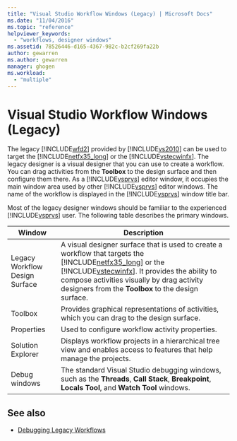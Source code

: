 ```yaml
---
title: "Visual Studio Workflow Windows (Legacy) | Microsoft Docs"
ms.date: "11/04/2016"
ms.topic: "reference"
helpviewer_keywords: 
  - "workflows, designer windows"
ms.assetid: 78526446-d165-4367-982c-b2cf269fa22b
author: gewarren
ms.author: gewarren
manager: ghogen
ms.workload: 
  - "multiple"
---
```

# Visual Studio Workflow Windows (Legacy)
The legacy [!INCLUDE[wfd2](../workflow-designer/includes/wfd2_md.md)] provided by [!INCLUDE[vs2010](../misc/includes/vs2010_md.md)] can be used to target the [!INCLUDE[netfx35_long](../workflow-designer/includes/netfx35_long_md.md)] or the [!INCLUDE[vstecwinfx](../workflow-designer/includes/vstecwinfx_md.md)]. The legacy designer is a visual designer that you can use to create a workflow. You can drag activities from the **Toolbox** to the design surface and then configure them there. As a [!INCLUDE[vsprvs](../code-quality/includes/vsprvs_md.md)] editor window, it occupies the main window area used by other [!INCLUDE[vsprvs](../code-quality/includes/vsprvs_md.md)] editor windows. The name of the workflow is displayed in the [!INCLUDE[vsprvs](../code-quality/includes/vsprvs_md.md)] window title bar.

 Most of the legacy designer windows should be familiar to the experienced [!INCLUDE[vsprvs](../code-quality/includes/vsprvs_md.md)] user. The following table describes the primary windows.

|Window|Description|
|------------|-----------------|
|Legacy Workflow Design Surface|A visual designer surface that is used to create a workflow that targets the [!INCLUDE[netfx35_long](../workflow-designer/includes/netfx35_long_md.md)] or the [!INCLUDE[vstecwinfx](../workflow-designer/includes/vstecwinfx_md.md)]. It provides the ability to compose activities visually by drag activity designers from the **Toolbox** to the design surface.|
|Toolbox|Provides graphical representations of activities, which you can drag to the design surface.|
|Properties|Used to configure workflow activity properties.|
|Solution Explorer|Displays workflow projects in a hierarchical tree view and enables access to features that help manage the projects.|
|Debug windows|The standard Visual Studio debugging windows, such as the **Threads**, **Call Stack**, **Breakpoint**, **Locals Tool**, and **Watch Tool** windows.|

## See also

- [Debugging Legacy Workflows](../workflow-designer/debugging-legacy-workflows.md)